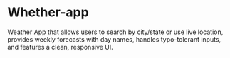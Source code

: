 # Whether-app
Weather App that allows users to search by city/state or use live location, provides weekly forecasts with day names, handles typo-tolerant inputs, and features a clean, responsive UI.
